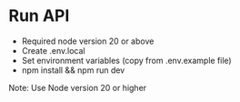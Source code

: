 #  Run API

- Required node version 20 or above
- Create .env.local
- Set environment variables (copy from .env.example file)
- npm install && npm run dev

Note:  Use Node version 20 or higher